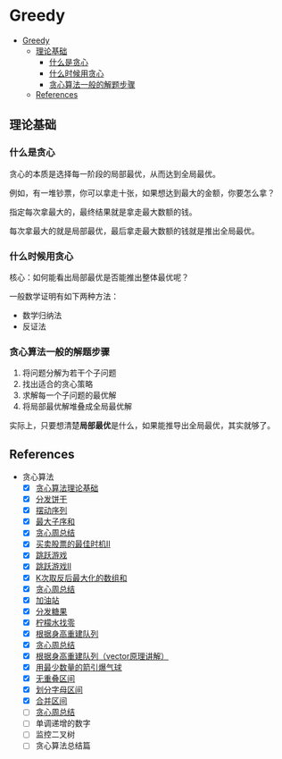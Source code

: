 # Greedy

- [Greedy](#greedy)
  - [理论基础](#理论基础)
    - [什么是贪心](#什么是贪心)
    - [什么时候用贪心](#什么时候用贪心)
    - [贪心算法一般的解题步骤](#贪心算法一般的解题步骤)
  - [References](#references)

## 理论基础

### 什么是贪心

贪心的本质是选择每一阶段的局部最优，从而达到全局最优。

例如，有一堆钞票，你可以拿走十张，如果想达到最大的金额，你要怎么拿？

指定每次拿最大的，最终结果就是拿走最大数额的钱。

每次拿最大的就是局部最优，最后拿走最大数额的钱就是推出全局最优。

### 什么时候用贪心

核心：如何能看出局部最优是否能推出整体最优呢？

一般数学证明有如下两种方法：

- 数学归纳法
- 反证法

### 贪心算法一般的解题步骤

1. 将问题分解为若干个子问题
2. 找出适合的贪心策略
3. 求解每一个子问题的最优解
4. 将局部最优解堆叠成全局最优解

实际上，只要想清楚**局部最优**是什么，如果能推导出全局最优，其实就够了。

## References

- 贪心算法
  - [x] [贪心算法理论基础](https://programmercarl.com/%E8%B4%AA%E5%BF%83%E7%AE%97%E6%B3%95%E7%90%86%E8%AE%BA%E5%9F%BA%E7%A1%80.html)
  - [x] [分发饼干](https://programmercarl.com/0455.%E5%88%86%E5%8F%91%E9%A5%BC%E5%B9%B2.html)
  - [x] [摆动序列](https://programmercarl.com/0376.%E6%91%86%E5%8A%A8%E5%BA%8F%E5%88%97.html)
  - [x] [最大子序和](https://programmercarl.com/0053.%E6%9C%80%E5%A4%A7%E5%AD%90%E5%BA%8F%E5%92%8C.html)
  - [x] [贪心周总结](https://programmercarl.com/%E5%91%A8%E6%80%BB%E7%BB%93/20201126%E8%B4%AA%E5%BF%83%E5%91%A8%E6%9C%AB%E6%80%BB%E7%BB%93.html)
  - [x] [买卖股票的最佳时机II](https://programmercarl.com/0122.%E4%B9%B0%E5%8D%96%E8%82%A1%E7%A5%A8%E7%9A%84%E6%9C%80%E4%BD%B3%E6%97%B6%E6%9C%BAII.html)
  - [x] [跳跃游戏](https://programmercarl.com/0055.%E8%B7%B3%E8%B7%83%E6%B8%B8%E6%88%8F.html)
  - [x] [跳跃游戏II](https://programmercarl.com/0045.%E8%B7%B3%E8%B7%83%E6%B8%B8%E6%88%8FII.html)
  - [x] [K次取反后最大化的数组和](https://programmercarl.com/1005.K%E6%AC%A1%E5%8F%96%E5%8F%8D%E5%90%8E%E6%9C%80%E5%A4%A7%E5%8C%96%E7%9A%84%E6%95%B0%E7%BB%84%E5%92%8C.html)
  - [x] [贪心周总结](https://programmercarl.com/%E5%91%A8%E6%80%BB%E7%BB%93/20201203%E8%B4%AA%E5%BF%83%E5%91%A8%E6%9C%AB%E6%80%BB%E7%BB%93.html)
  - [x] [加油站](https://programmercarl.com/0134.%E5%8A%A0%E6%B2%B9%E7%AB%99.html)
  - [x] [分发糖果](https://programmercarl.com/0135.%E5%88%86%E5%8F%91%E7%B3%96%E6%9E%9C.html)
  - [x] [柠檬水找零](https://programmercarl.com/0860.%E6%9F%A0%E6%AA%AC%E6%B0%B4%E6%89%BE%E9%9B%B6.html)
  - [x] [根据身高重建队列](https://programmercarl.com/0406.%E6%A0%B9%E6%8D%AE%E8%BA%AB%E9%AB%98%E9%87%8D%E5%BB%BA%E9%98%9F%E5%88%97.html)
  - [x] [贪心周总结](https://programmercarl.com/%E5%91%A8%E6%80%BB%E7%BB%93/20201217%E8%B4%AA%E5%BF%83%E5%91%A8%E6%9C%AB%E6%80%BB%E7%BB%93.html)
  - [x] [根据身高重建队列（vector原理讲解）](https://programmercarl.com/%E6%A0%B9%E6%8D%AE%E8%BA%AB%E9%AB%98%E9%87%8D%E5%BB%BA%E9%98%9F%E5%88%97%EF%BC%88vector%E5%8E%9F%E7%90%86%E8%AE%B2%E8%A7%A3%EF%BC%89.html)
  - [x] [用最少数量的箭引爆气球](https://programmercarl.com/0452.%E7%94%A8%E6%9C%80%E5%B0%91%E6%95%B0%E9%87%8F%E7%9A%84%E7%AE%AD%E5%BC%95%E7%88%86%E6%B0%94%E7%90%83.html)
  - [x] [无重叠区间](https://programmercarl.com/0435.%E6%97%A0%E9%87%8D%E5%8F%A0%E5%8C%BA%E9%97%B4.html)
  - [x] [划分字母区间](https://programmercarl.com/0763.%E5%88%92%E5%88%86%E5%AD%97%E6%AF%8D%E5%8C%BA%E9%97%B4.html)
  - [x] [合并区间](https://programmercarl.com/0056.%E5%90%88%E5%B9%B6%E5%8C%BA%E9%97%B4.html)
  - [ ] [贪心周总结](https://programmercarl.com/%E5%91%A8%E6%80%BB%E7%BB%93/20201224%E8%B4%AA%E5%BF%83%E5%91%A8%E6%9C%AB%E6%80%BB%E7%BB%93.html)
  - [ ] 单调递增的数字
  - [ ] 监控二叉树
  - [ ] 贪心算法总结篇
